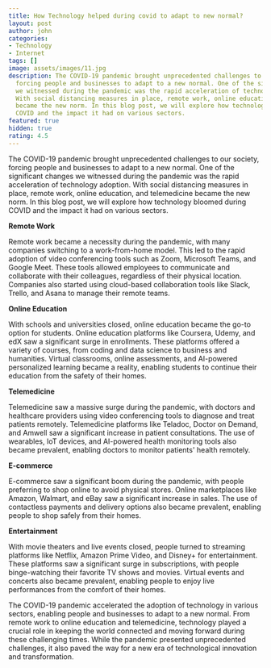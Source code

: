 ```yaml
---
title: How Technology helped during covid to adapt to new normal?
layout: post
author: john
categories:
- Technology
- Internet
tags: []
image: assets/images/11.jpg
description: The COVID-19 pandemic brought unprecedented challenges to our society,
  forcing people and businesses to adapt to a new normal. One of the significant changes
  we witnessed during the pandemic was the rapid acceleration of technology adoption.
  With social distancing measures in place, remote work, online education, and telemedicine
  became the new norm. In this blog post, we will explore how technology bloomed during
  COVID and the impact it had on various sectors.
featured: true
hidden: true
rating: 4.5
---
```


The COVID-19 pandemic brought unprecedented challenges to our society, forcing people and businesses to adapt to a new normal. One of the significant changes we witnessed during the pandemic was the rapid acceleration of technology adoption. With social distancing measures in place, remote work, online education, and telemedicine became the new norm. In this blog post, we will explore how technology bloomed during COVID and the impact it had on various sectors.

**Remote Work**

Remote work became a necessity during the pandemic, with many companies switching to a work-from-home model. This led to the rapid adoption of video conferencing tools such as Zoom, Microsoft Teams, and Google Meet. These tools allowed employees to communicate and collaborate with their colleagues, regardless of their physical location. Companies also started using cloud-based collaboration tools like Slack, Trello, and Asana to manage their remote teams.

**Online Education**

With schools and universities closed, online education became the go-to option for students. Online education platforms like Coursera, Udemy, and edX saw a significant surge in enrollments. These platforms offered a variety of courses, from coding and data science to business and humanities. Virtual classrooms, online assessments, and AI-powered personalized learning became a reality, enabling students to continue their education from the safety of their homes.

**Telemedicine**

Telemedicine saw a massive surge during the pandemic, with doctors and healthcare providers using video conferencing tools to diagnose and treat patients remotely. Telemedicine platforms like Teladoc, Doctor on Demand, and Amwell saw a significant increase in patient consultations. The use of wearables, IoT devices, and AI-powered health monitoring tools also became prevalent, enabling doctors to monitor patients' health remotely.

**E-commerce**

E-commerce saw a significant boom during the pandemic, with people preferring to shop online to avoid physical stores. Online marketplaces like Amazon, Walmart, and eBay saw a significant increase in sales. The use of contactless payments and delivery options also became prevalent, enabling people to shop safely from their homes.

**Entertainment**

With movie theaters and live events closed, people turned to streaming platforms like Netflix, Amazon Prime Video, and Disney+ for entertainment. These platforms saw a significant surge in subscriptions, with people binge-watching their favorite TV shows and movies. Virtual events and concerts also became prevalent, enabling people to enjoy live performances from the comfort of their homes.

The COVID-19 pandemic accelerated the adoption of technology in various sectors, enabling people and businesses to adapt to a new normal. From remote work to online education and telemedicine, technology played a crucial role in keeping the world connected and moving forward during these challenging times. While the pandemic presented unprecedented challenges, it also paved the way for a new era of technological innovation and transformation.
